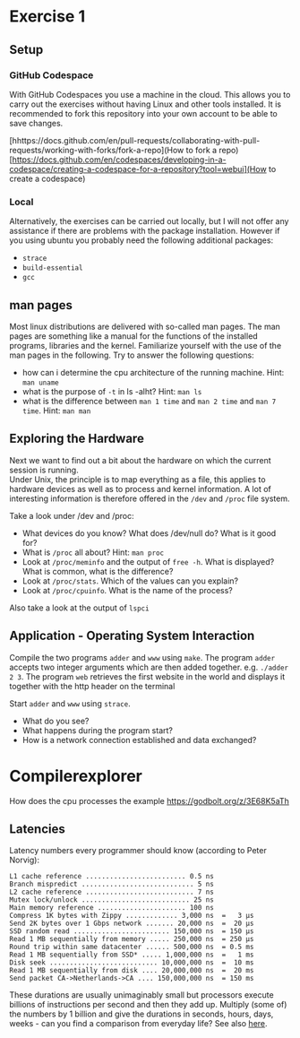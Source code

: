 # Exercise 1
## Setup
### GitHub Codespace
With GitHub Codespaces you use a machine in the cloud. This allows you to carry out the exercises without having Linux and other tools installed.
It is recommended to fork this repository into your own account to be able to save changes.

[hhttps://docs.github.com/en/pull-requests/collaborating-with-pull-requests/working-with-forks/fork-a-repo](How to fork a repo)
[https://docs.github.com/en/codespaces/developing-in-a-codespace/creating-a-codespace-for-a-repository?tool=webui](How to create a codespace)

### Local
Alternatively, the exercises can be carried out locally, but I will not offer any assistance if there are problems with the package installation.
However if you using ubuntu you probably need the following additional packages:
* `strace`
* `build-essential`
* `gcc`


## man pages
Most linux distributions are delivered with so-called man pages. The man pages are something like a manual for the functions of the installed programs, libraries and the kernel.
Familiarize yourself with the use of the man pages in the following.  Try to answer the following questions:
* how can i determine the cpu architecture of the running machine. Hint: `man uname`
* what is the purpose of `-t` in ls -alht? Hint: `man ls`
* what is the difference between `man 1 time` and `man 2 time` and `man 7 time`. Hint: `man man`



## Exploring the Hardware
Next we want to find out a bit about the hardware on which the current session is running.  
Under Unix, the principle is to map everything as a file, this applies to hardware devices as well as to process and kernel information. A lot of interesting information is therefore offered in the `/dev` and `/proc` file system. 
 
Take a look under /dev and /proc:
* What devices do you know? What does /dev/null do? What is it good for?
* What is `/proc` all about? Hint: `man proc`
* Look at `/proc/meminfo` and the output of `free -h`. What is displayed? What is common, what is the difference?
* Look at `/proc/stats`. Which of the values can you explain?
* Look at `/proc/cpuinfo`. What is the name of the process?

Also take a look at the output of `lspci`


## Application - Operating System Interaction
Compile the two programs `adder` and `www` using `make`.
The program `adder` accepts two integer arguments which are then added together. e.g. `./adder 2 3`.
The program `web` retrieves the first website in the world and displays it together with the http header on the terminal

Start `adder` and `www` using `strace`. 
* What do you see?
* What happens during the program start?
* How is a network connection established and data exchanged?


# Compilerexplorer
How does the cpu processes the example
https://godbolt.org/z/3E68K5aTh


## Latencies

Latency numbers every programmer should know (according to Peter Norvig):
```
L1 cache reference ......................... 0.5 ns
Branch mispredict ............................ 5 ns
L2 cache reference ........................... 7 ns
Mutex lock/unlock ........................... 25 ns
Main memory reference ...................... 100 ns             
Compress 1K bytes with Zippy ............. 3,000 ns  =   3 µs
Send 2K bytes over 1 Gbps network ....... 20,000 ns  =  20 µs
SSD random read ........................ 150,000 ns  = 150 µs
Read 1 MB sequentially from memory ..... 250,000 ns  = 250 µs
Round trip within same datacenter ...... 500,000 ns  = 0.5 ms
Read 1 MB sequentially from SSD* ..... 1,000,000 ns  =   1 ms
Disk seek ........................... 10,000,000 ns  =  10 ms
Read 1 MB sequentially from disk .... 20,000,000 ns  =  20 ms
Send packet CA->Netherlands->CA .... 150,000,000 ns  = 150 ms
```

 
These durations are usually unimaginably small but processors execute billions of instructions per second and then they add up.
Multiply (some of) the numbers by 1 billion and give the durations in seconds, hours, days, weeks - can you find a comparison from everyday life?
See also [here](https://gist.github.com/hellerbarde/2843375#file-latency_humanized-markdown).
